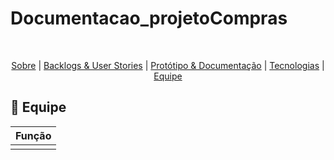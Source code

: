 # Documentacao_projetoCompras
<br id="topo">
<p align="center">
    <a href="#sobre">Sobre</a>  |  
    <a href="#backlogs">Backlogs & User Stories</a>  |  
    <a href="#prototipo">Protótipo & Documentação</a>  |  
    <a href="#tecnologias">Tecnologias</a>  |  
    <a href="#equipe">Equipe</a>
</p>

<span id="equipe">

## :busts_in_silhouette: Equipe

|    Função     |
| :-----------: |
|               |
